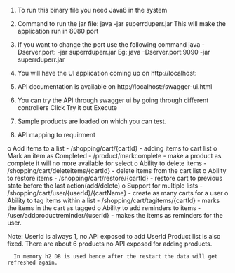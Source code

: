 1. To run this binary file you need Java8 in the system

2. Command to run the jar file:
	java -jar superrduperr.jar
	This will make the application run in 8080 port
3. If you want to change the port use the following command
	java -Dserver.port:<yourport> -jar superrduperr.jar
	Eg: java -Dserver.port:9090 -jar superrduperr.jar

4. You will have the UI application coming up on
	http://localhost:<port>
5. API documentation is available on 
	http://localhost:<port>/swagger-ui.html
6. You can try the API through swagger ui by going through different controllers
	Click Try it out
	Execute
7. Sample products are loaded on which you can test.

8. API mapping to requirment

o Add items to a list - /shopping/cart/{cartId} - adding items to cart list 
o Mark an item as Completed - /product/markcomplete - make a product as complete it will no more available for select
o Ability to delete items - /shopping/cart/deleteitems/{cartId} - delete items from the cart list
o Ability to restore items - /shopping/cart/restore/{cartId} - restore cart to previous state before the last action(add/delete)
o Support for multiple lists - /shopping/cart/user/{userId}/{cartName} - create as many carts for a user
o Ability to tag items within a list - /shopping/cart/tagitems/{cartId} - marks the items in the cart as tagged
o Ability to add reminders to items  - /user/addproductreminder/{userId} - makes the items as reminders for the user.

Note: UserId is always 1, no API exposed to add UserId
	  Product list is also fixed. There are about 6 products no API exposed for adding products.
	  
	  In memory h2 DB is used hence after the restart the data will get refreshed again.

